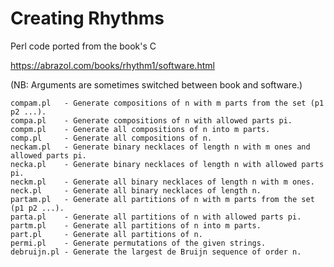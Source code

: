 # Creating Rhythms

Perl code ported from the book's C

https://abrazol.com/books/rhythm1/software.html

(NB: Arguments are sometimes switched between book and software.)

    compam.pl   - Generate compositions of n with m parts from the set (p1 p2 ...).
    compa.pl    - Generate compositions of n with allowed parts pi.
    compm.pl    - Generate all compositions of n into m parts.
    comp.pl     - Generate all compositions of n.
    neckam.pl   - Generate binary necklaces of length n with m ones and allowed parts pi.
    necka.pl    - Generate binary necklaces of length n with allowed parts pi.
    neckm.pl    - Generate all binary necklaces of length n with m ones.
    neck.pl     - Generate all binary necklaces of length n.
    partam.pl   - Generate all partitions of n with m parts from the set (p1 p2 ...).
    parta.pl    - Generate all partitions of n with allowed parts pi.
    partm.pl    - Generate all partitions of n into m parts.
    part.pl     - Generate all partitions of n.
    permi.pl    - Generate permutations of the given strings.
    debruijn.pl - Generate the largest de Bruijn sequence of order n.
